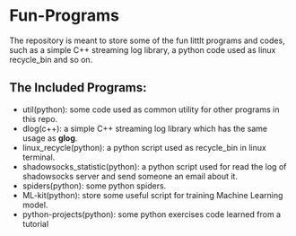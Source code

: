 # Fun-Programs
The repository is meant to store some of the fun littlt programs and codes, such as a simple C++ streaming log library, a python code used as linux recycle_bin and so on.

## The Included Programs:

- util(python): some code used as common utility for other programs in this repo.
- dlog(c++): a simple C++ streaming log library which has the same usage as **glog**.
- linux_recycle(python): a python script used as recycle_bin in linux terminal.
- shadowsocks_statistic(python): a python script used for read the log of shadowsocks server and send someone an email about it.
- spiders(python): some python spiders.
- ML-kit(python): store some useful script for training Machine Learning model.
- python-projects(python): some python exercises code learned from a tutorial
